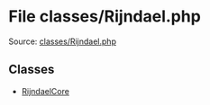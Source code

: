 File classes/Rijndael.php
=========

Source: [classes/Rijndael.php](https://github.com/PrestaShop/PrestaShop/blob/1.5.0.3/classes/Rijndael.php)


Classes
-------

* [RijndaelCore](class.RijndaelCore.md)

